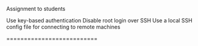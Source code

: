 Assignment to students

Use key-based authentication
Disable root login over SSH
Use a local SSH config file for connecting to remote machines

==========================


